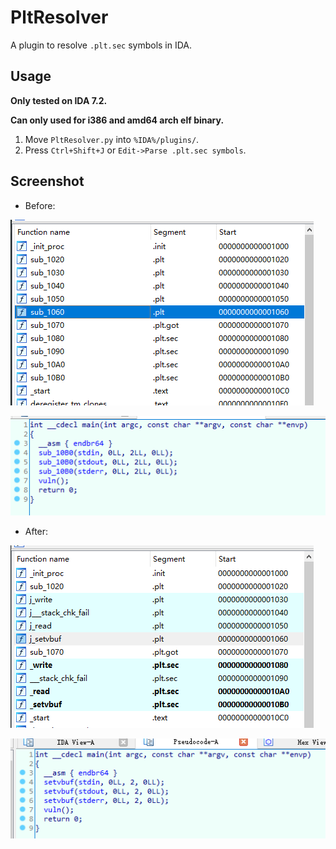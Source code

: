 # PltResolver
A plugin to resolve `.plt.sec` symbols in IDA.

## Usage

**Only tested on IDA 7.2.**

**Can only used for i386 and amd64 arch elf binary.**

1. Move `PltResolver.py` into `%IDA%/plugins/`.
2. Press `Ctrl+Shift+J` or `Edit->Parse .plt.sec symbols`.

## Screenshot

- Before:

![](assets/before.png)

![](assets/before2.png)

- After:

![](assets/after.png)

![](assets/after2.png)